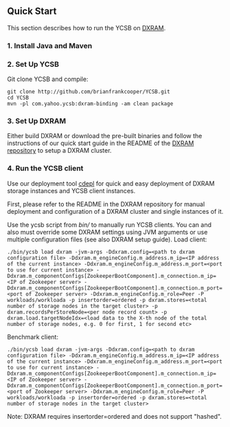 <!--
Copyright (c) 2015 - 2016 YCSB contributors. All rights reserved.

Licensed under the Apache License, Version 2.0 (the "License"); you
may not use this file except in compliance with the License. You
may obtain a copy of the License at

http://www.apache.org/licenses/LICENSE-2.0

Unless required by applicable law or agreed to in writing, software
distributed under the License is distributed on an "AS IS" BASIS,
WITHOUT WARRANTIES OR CONDITIONS OF ANY KIND, either express or
implied. See the License for the specific language governing
permissions and limitations under the License. See accompanying
LICENSE file.
-->

## Quick Start

This section describes how to run the YCSB on [DXRAM](https://github.com/hhu-bsinfo/dxram).

### 1. Install Java and Maven

### 2. Set Up YCSB

Git clone YCSB and compile:

    git clone http://github.com/brianfrankcooper/YCSB.git
    cd YCSB
    mvn -pl com.yahoo.ycsb:dxram-binding -am clean package

### 3. Set Up DXRAM

Either build DXRAM or download the pre-built binaries and follow the instructions of our quick start guide in the README of the [DXRAM repository](https://github.com/hhu-bsinfo/dxram) to setup a DXRAM cluster.

### 4. Run the YCSB client

Use our deployment tool [cdepl](https://github.com/hhu-bsinfo/cdepl) for quick and easy deployment of DXRAM storage instances and YCSB client instances.

First, please refer to the README in the DXRAM repository for manual deployment and configuration of a DXRAM cluster and single instances of it.

Use the ycsb script from *bin/* to manually run YCSB clients. You can and also must override some DXRAM settings using JVM arguments or use multiple configuration files (see also DXRAM setup guide).
Load client:
```
./bin/ycsb load dxram -jvm-args -Ddxram.config=<path to dxram configuration file> -Ddxram.m_engineConfig.m_address.m_ip=<IP address of the current instance> -Ddxram.m_engineConfig.m_address.m_port=<port to use for current instance> -Ddxram.m_componentConfigs[ZookeeperBootComponent].m_connection.m_ip=<IP of Zookeeper server> -Ddxram.m_componentConfigs[ZookeeperBootComponent].m_connection.m_port=<port of Zookeeper server> -Ddxram.m_engineConfig.m_role=Peer -P workloads/workloada -p insertorder=ordered -p dxram.stores=<total number of storage nodes in the target cluster> -p dxram.recordsPerStoreNode=<per node record count> -p dxram.load.targetNodeIdx=<load data to the X-th node of the total number of storage nodes, e.g. 0 for first, 1 for second etc>
```

Benchmark client:
```
./bin/ycsb load dxram -jvm-args -Ddxram.config=<path to dxram configuration file> -Ddxram.m_engineConfig.m_address.m_ip=<IP address of the current instance> -Ddxram.m_engineConfig.m_address.m_port=<port to use for current instance> -Ddxram.m_componentConfigs[ZookeeperBootComponent].m_connection.m_ip=<IP of Zookeeper server> -Ddxram.m_componentConfigs[ZookeeperBootComponent].m_connection.m_port=<port of Zookeeper server> -Ddxram.m_engineConfig.m_role=Peer -P workloads/workloada -p insertorder=ordered -p dxram.stores=<total number of storage nodes in the target cluster>
```

Note: DXRAM requires insertorder=ordered and does not support "hashed".
